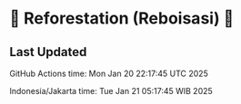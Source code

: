 
# 🌳 Reforestation (Reboisasi) 🌲

## Last Updated

GitHub Actions time: Mon Jan 20 22:17:45 UTC 2025

Indonesia/Jakarta time: Tue Jan 21 05:17:45 WIB 2025
